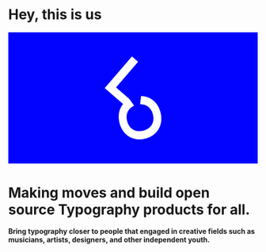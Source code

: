 # Hey, this is us

![Gif Image](https://github.com/lokalcontainer/lokalcontainer/blob/canary/public/og_video.gif)

# Making moves and build open source **Typography** products for all.

**Bring typography closer to people that engaged in creative fields such as musicians, artists, designers, and other independent youth.**
